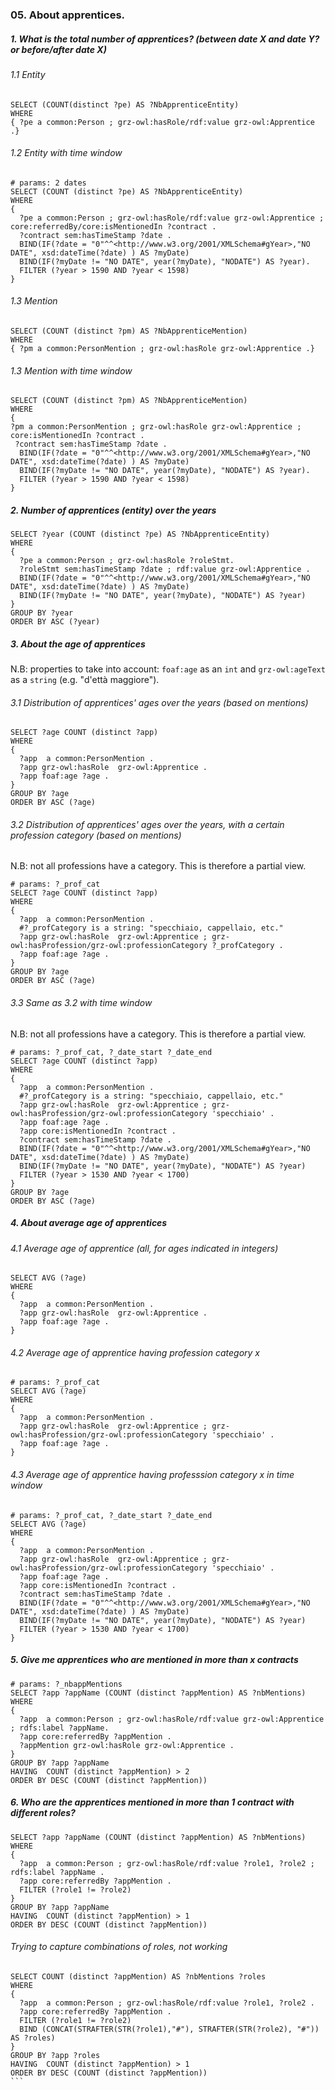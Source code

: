 
### 05. About apprentices.

##### 1. What is the total number of apprentices? (between date X and date Y? or before/after date X)

###### 1.1 Entity
```sparql
SELECT (COUNT(distinct ?pe) AS ?NbApprenticeEntity)
WHERE
{ ?pe a common:Person ; grz-owl:hasRole/rdf:value grz-owl:Apprentice .}
```

###### 1.2 Entity with time window
```sparql
# params: 2 dates
SELECT (COUNT (distinct ?pe) AS ?NbApprenticeEntity)
WHERE
{ 
  ?pe a common:Person ; grz-owl:hasRole/rdf:value grz-owl:Apprentice ; core:referredBy/core:isMentionedIn ?contract .
  ?contract sem:hasTimeStamp ?date .
  BIND(IF(?date = "0"^^<http://www.w3.org/2001/XMLSchema#gYear>,"NO DATE", xsd:dateTime(?date) ) AS ?myDate) 
  BIND(IF(?myDate != "NO DATE", year(?myDate), "NODATE") AS ?year).
  FILTER (?year > 1590 AND ?year < 1598)
}
```

###### 1.3 Mention
```sparql
SELECT (COUNT (distinct ?pm) AS ?NbApprenticeMention)
WHERE
{ ?pm a common:PersonMention ; grz-owl:hasRole grz-owl:Apprentice .}
```

###### 1.3 Mention with time window
```sparql
SELECT (COUNT (distinct ?pm) AS ?NbApprenticeMention)
WHERE
{ 
?pm a common:PersonMention ; grz-owl:hasRole grz-owl:Apprentice ; core:isMentionedIn ?contract .
 ?contract sem:hasTimeStamp ?date .
  BIND(IF(?date = "0"^^<http://www.w3.org/2001/XMLSchema#gYear>,"NO DATE", xsd:dateTime(?date) ) AS ?myDate) 
  BIND(IF(?myDate != "NO DATE", year(?myDate), "NODATE") AS ?year).
  FILTER (?year > 1590 AND ?year < 1598)
}
```

##### 2. Number of apprentices (entity) over the years
```sparql
SELECT ?year (COUNT (distinct ?pe) AS ?NbApprenticeEntity)
WHERE
{
  ?pe a common:Person ; grz-owl:hasRole ?roleStmt.
  ?roleStmt sem:hasTimeStamp ?date ; rdf:value grz-owl:Apprentice .
  BIND(IF(?date = "0"^^<http://www.w3.org/2001/XMLSchema#gYear>,"NO DATE", xsd:dateTime(?date) ) AS ?myDate) 
  BIND(IF(?myDate != "NO DATE", year(?myDate), "NODATE") AS ?year)
}
GROUP BY ?year
ORDER BY ASC (?year)
```

##### 3. About the age of apprentices
 N.B: properties to take into account: `foaf:age` as an `int` and `grz-owl:ageText` as a `string` (e.g. "d'ettà maggiore").

###### 3.1 Distribution of apprentices' ages over the years (based on mentions)
```sparql
SELECT ?age COUNT (distinct ?app) 
WHERE
{
  ?app  a common:PersonMention .
  ?app grz-owl:hasRole  grz-owl:Apprentice .
  ?app foaf:age ?age .
}
GROUP BY ?age
ORDER BY ASC (?age)
```

###### 3.2 Distribution of apprentices' ages over the years, with a certain profession category (based on mentions)
N.B: not all professions have a category. This is therefore a partial view.

```sparql
# params: ?_prof_cat
SELECT ?age COUNT (distinct ?app) 
WHERE
{
  ?app  a common:PersonMention .
  #?_profCategory is a string: "specchiaio, cappellaio, etc."
  ?app grz-owl:hasRole  grz-owl:Apprentice ; grz-owl:hasProfession/grz-owl:professionCategory ?_profCategory .
  ?app foaf:age ?age .
}
GROUP BY ?age
ORDER BY ASC (?age)
```
###### 3.3 Same as 3.2 with time window
N.B: not all professions have a category. This is therefore a partial view.

```sparql
# params: ?_prof_cat, ?_date_start ?_date_end
SELECT ?age COUNT (distinct ?app) 
WHERE
{
  ?app  a common:PersonMention .
  #?_profCategory is a string: "specchiaio, cappellaio, etc."
  ?app grz-owl:hasRole  grz-owl:Apprentice ; grz-owl:hasProfession/grz-owl:professionCategory 'specchiaio' .
  ?app foaf:age ?age .
  ?app core:isMentionedIn ?contract .
  ?contract sem:hasTimeStamp ?date . 
  BIND(IF(?date = "0"^^<http://www.w3.org/2001/XMLSchema#gYear>,"NO DATE", xsd:dateTime(?date) ) AS ?myDate) 
  BIND(IF(?myDate != "NO DATE", year(?myDate), "NODATE") AS ?year)
  FILTER (?year > 1530 AND ?year < 1700)
}
GROUP BY ?age
ORDER BY ASC (?age)
```

##### 4. About average age of apprentices

###### 4.1 Average age of apprentice (all, for ages indicated in integers)
```sparql
SELECT AVG (?age)
WHERE
{
  ?app  a common:PersonMention .
  ?app grz-owl:hasRole  grz-owl:Apprentice .
  ?app foaf:age ?age .
}
```

###### 4.2 Average age of apprentice having profession category x
```sparql
# params: ?_prof_cat
SELECT AVG (?age)
WHERE
{
  ?app  a common:PersonMention .
  ?app grz-owl:hasRole  grz-owl:Apprentice ; grz-owl:hasProfession/grz-owl:professionCategory 'specchiaio' .
  ?app foaf:age ?age .
}
```

###### 4.3 Average age of apprentice having professsion category x in time window
```sparql
# params: ?_prof_cat, ?_date_start ?_date_end
SELECT AVG (?age)
WHERE
{
  ?app  a common:PersonMention .
  ?app grz-owl:hasRole  grz-owl:Apprentice ; grz-owl:hasProfession/grz-owl:professionCategory 'specchiaio' .
  ?app foaf:age ?age .
  ?app core:isMentionedIn ?contract .
  ?contract sem:hasTimeStamp ?date . 
  BIND(IF(?date = "0"^^<http://www.w3.org/2001/XMLSchema#gYear>,"NO DATE", xsd:dateTime(?date) ) AS ?myDate) 
  BIND(IF(?myDate != "NO DATE", year(?myDate), "NODATE") AS ?year)
  FILTER (?year > 1530 AND ?year < 1700)
}
```

##### 5. Give me apprentices who are mentioned in more than x contracts
```sparql
# params: ?_nbappMentions
SELECT ?app ?appName (COUNT (distinct ?appMention) AS ?nbMentions)
WHERE
{
  ?app  a common:Person ; grz-owl:hasRole/rdf:value grz-owl:Apprentice ; rdfs:label ?appName.
  ?app core:referredBy ?appMention .
  ?appMention grz-owl:hasRole grz-owl:Apprentice .
}
GROUP BY ?app ?appName
HAVING  COUNT (distinct ?appMention) > 2
ORDER BY DESC (COUNT (distinct ?appMention))
```

##### 6. Who are the apprentices mentioned in more than 1 contract with different roles?
```sparql
SELECT ?app ?appName (COUNT (distinct ?appMention) AS ?nbMentions)
WHERE
{
  ?app  a common:Person ; grz-owl:hasRole/rdf:value ?role1, ?role2 ; rdfs:label ?appName .
  ?app core:referredBy ?appMention .
  FILTER (?role1 != ?role2)
}
GROUP BY ?app ?appName
HAVING  COUNT (distinct ?appMention) > 1
ORDER BY DESC (COUNT (distinct ?appMention))
```

###### Trying to capture combinations of roles, not working 
```` sparql
SELECT COUNT (distinct ?appMention) AS ?nbMentions ?roles
WHERE
{
  ?app  a common:Person ; grz-owl:hasRole/rdf:value ?role1, ?role2 .
  ?app core:referredBy ?appMention .
  FILTER (?role1 != ?role2)
  BIND (CONCAT(STRAFTER(STR(?role1),"#"), STRAFTER(STR(?role2), "#")) AS ?roles)
}
GROUP BY ?app ?roles
HAVING  COUNT (distinct ?appMention) > 1
ORDER BY DESC (COUNT (distinct ?appMention))
```

